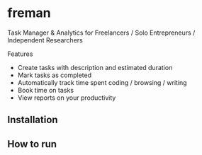 # freman
Task Manager & Analytics for Freelancers / Solo Entrepreneurs / Independent Researchers

Features
* Create tasks with description and estimated duration
* Mark tasks as completed
* Automatically track time spent coding / browsing / writing
* Book time on tasks
* View reports on your productivity

## Installation

## How to run